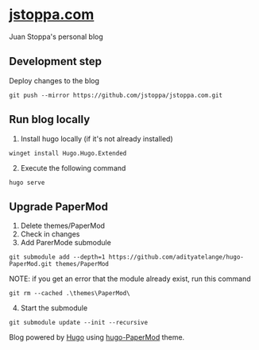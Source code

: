 # [jstoppa.com](http://jstoppa.com/)

Juan Stoppa's personal blog

## Development step

Deploy changes to the blog

```
git push --mirror https://github.com/jstoppa/jstoppa.com.git
```

## Run blog locally

1. Install hugo locally (if it's not already installed)

```
winget install Hugo.Hugo.Extended
```

2. Execute the following command

```
hugo serve
```

## Upgrade PaperMod

1. Delete themes/PaperMod
2. Check in changes
3. Add ParerMode submodule

```
git submodule add --depth=1 https://github.com/adityatelange/hugo-PaperMod.git themes/PaperMod
```

NOTE: if you get an error that the module already exist, run this command

```
git rm --cached .\themes\PaperMod\
```

4. Start the submodule

```
git submodule update --init --recursive
```

Blog powered by [Hugo](https://gohugo.io/) using [hugo-PaperMod](https://github.com/adityatelange/hugo-PaperMod) theme.
